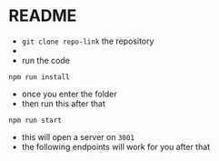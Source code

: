 # README

- `git clone repo-link` the repository
- 
- run the code 
```
npm run install
```
- once you enter the folder
- then run this after that
```
npm run start
```
- this will open a server on `3001`
- the following endpoints will work for you after that
